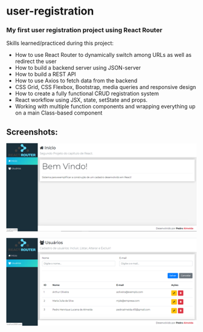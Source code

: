 # user-registration
### My first user registration project using React Router

Skills learned/practiced during this project:
- How to use React Router to dynamically switch among URLs as well as redirect the user
- How to build a backend server using JSON-server
- How to build a REST API
- How to use Axios to fetch data from the backend
- CSS Grid, CSS Flexbox, Bootstrap, media queries and responsive design
- How to create a fully functional CRUD registration system
- React workflow using JSX, state, setState and props.
- Working with multiple function components and wrapping everything up on a main Class-based component

## Screenshots:

![Home_page](https://github.com/pedroalmeida415/user-registration/blob/master/screenshots/Screenshot_18.png)

![Users_tab](https://github.com/pedroalmeida415/user-registration/blob/master/screenshots/Screenshot_19.png)
